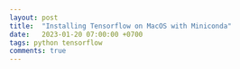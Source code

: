 ```yaml
---
layout: post
title:  "Installing Tensorflow on MacOS with Miniconda"
date:   2023-01-20 07:00:00 +0700
tags: python tensorflow
comments: true
---
```


